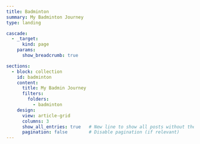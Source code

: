 ```yaml
---
title: Badminton
summary: My Badminton Journey
type: landing

cascade:
  - _target:
      kind: page
    params:
      show_breadcrumb: true

sections:
  - block: collection
    id: badminton
    content:
      title: My Badmin Journey
      filters:
        folders:
          - badminton
    design:
      view: article-grid
      columns: 3
      show_all_entries: true   # New line to show all posts without the "See All" button
      pagination: false        # Disable pagination (if relevant)
---
```

